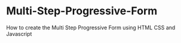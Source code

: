 # Multi-Step-Progressive-Form
How to create the Multi Step Progressive Form using HTML CSS and Javascript
